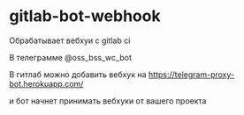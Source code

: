 # gitlab-bot-webhook

Обрабатывает вебхуи с gitlab ci 

В телеграмме @oss_bss_wc_bot

В гитлаб можно добавить вебхук на https://telegram-proxy-bot.herokuapp.com/

и бот начнет принимать вебхуки от вашего проекта
